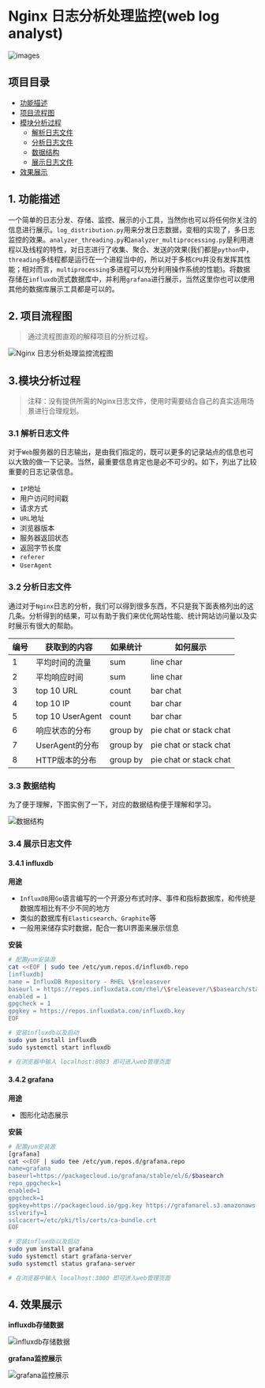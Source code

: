 # Nginx 日志分析处理监控(web log analyst)

![images](./images/web_log_anlyzst.jpg)

## 项目目录

- [功能描述](https://github.com/EscapeLife/web-log-analyst#1-%E5%8A%9F%E8%83%BD%E6%8F%8F%E8%BF%B0)
- [项目流程图](https://github.com/EscapeLife/web-log-analyst#2-%E9%A1%B9%E7%9B%AE%E6%B5%81%E7%A8%8B%E5%9B%BE)
- [模块分析过程](https://github.com/EscapeLife/web-log-analyst#3%E6%A8%A1%E5%9D%97%E5%88%86%E6%9E%90%E8%BF%87%E7%A8%8B)
   - [解析日志文件](https://github.com/EscapeLife/web-log-analyst#31-%E8%A7%A3%E6%9E%90%E6%97%A5%E5%BF%97%E6%96%87%E4%BB%B6)
   - [分析日志文件](https://github.com/EscapeLife/web-log-analyst#32-%E5%88%86%E6%9E%90%E6%97%A5%E5%BF%97%E6%96%87%E4%BB%B6)
   - [数据结构](https://github.com/EscapeLife/web-log-analyst#33-%E6%95%B0%E6%8D%AE%E7%BB%93%E6%9E%84)
   - [展示日志文件](https://github.com/EscapeLife/web-log-analyst#34-%E5%B1%95%E7%A4%BA%E6%97%A5%E5%BF%97%E6%96%87%E4%BB%B6)
- [效果展示](https://github.com/EscapeLife/web-log-analyst#4-%E6%95%88%E6%9E%9C%E5%B1%95%E7%A4%BA)


## 1. 功能描述

一个简单的日志分发、存储、监控、展示的小工具，当然你也可以将任何你关注的信息进行展示。`log_distribution.py`用来分发日志数据，变相的实现了，多日志监控的效果。`analyzer_threading.py`和`analyzer_multiprocessing.py`是利用进程以及线程的特性，对日志进行了收集、聚合、发送的效果(我们都是`python`中，`threading`多线程都是运行在一个进程当中的，所以对于多核`CPU`并没有发挥其性能；相对而言，`multiprocessing`多进程可以充分利用操作系统的性能)。将数据存储在`influxdb`流式数据库中，并利用`grafana`进行展示，当然这里你也可以使用其他的数据库展示工具都是可以的。


## 2. 项目流程图

> 通过流程图直观的解释项目的分析过程。

![Nginx 日志分析处理监控流程图](./images/nginx_log_processing_monitoring.png)


## 3.模块分析过程

> 注释：没有提供所需的Nginx日志文件，使用时需要结合自己的真实适用场景进行合理规划。

### 3.1 解析日志文件

对于`Web`服务器的日志输出，是由我们指定的，既可以更多的记录站点的信息也可以大致的做一下记录。当然，最重要信息肯定也是必不可少的。如下，列出了比较重要的日志记录信息。

- `IP`地址
- 用户访问时间戳
- 请求方式
- `URL`地址
- 浏览器版本
- 服务器返回状态
- 返回字节长度
- `referer`
- `UserAgent`

### 3.2 分析日志文件

通过对于`Nginx`日志的分析，我们可以得到很多东西，不只是我下面表格列出的这几条。分析得到的结果，可以有助于我们来优化网站性能、统计网站访问量以及实时展示有很大的帮助。

| 编号 | 获取到的内容 | 如果统计 | 如何展示 |
| --- | --- | --- | --- |
| 1 | 平均时间的流量 | sum | line char |
| 2 | 平均响应时间 | sum | line char |
| 3 | top 10 URL | count | bar chat |
| 4 | top 10 IP | count | bar char |
| 5 | top 10 UserAgent | count | bar char |
| 6 | 响应状态的分布 | group by | pie chat or stack chat |
| 7 | UserAgent的分布 | group by | pie chat or stack chat |
| 8 | HTTP版本的分布 | group by | pie chat or stack chat |

### 3.3 数据结构
为了便于理解，下图实例了一下，对应的数据结构便于理解和学习。

![数据结构](./images/structure_of_the_data.png)

### 3.4 展示日志文件

#### 3.4.1 influxdb

**用途**

- `InfluxDB`用`Go`语言编写的一个开源分布式时序、事件和指标数据库，和传统是数据库相比有不少不同的地方
- 类似的数据库有`Elasticsearch`、`Graphite`等
- 一般用来储存实时数据，配合一套UI界面来展示信息

**安装**

```bash
# 配置yum安装源
cat <<EOF | sudo tee /etc/yum.repos.d/influxdb.repo
[influxdb]
name = InfluxDB Repository - RHEL \$releasever
baseurl = https://repos.influxdata.com/rhel/\$releasever/\$basearch/stable
enabled = 1
gpgcheck = 1
gpgkey = https://repos.influxdata.com/influxdb.key
EOF

# 安装influxdb以及启动
sudo yum install influxdb
sudo systemctl start influxdb

# 在浏览器中输入 localhost:8083 即可进入web管理页面
```

#### 3.4.2 grafana

**用途**

- 图形化动态展示

**安装**

```bash
# 配置yum安装源
[grafana]
cat <<EOF | sudo tee /etc/yum.repos.d/grafana.repo
name=grafana
baseurl=https://packagecloud.io/grafana/stable/el/6/$basearch
repo_gpgcheck=1
enabled=1
gpgcheck=1
gpgkey=https://packagecloud.io/gpg.key https://grafanarel.s3.amazonaws.com/RPM-GPG-KEY-grafana
sslverify=1
sslcacert=/etc/pki/tls/certs/ca-bundle.crt
EOF

# 安装influxdb以及启动
sudo yum install grafana
sudo systemctl start grafana-server
sudo systemctl status grafana-server

# 在浏览器中输入 localhost:3000 即可进入web管理页面
```


## 4. 效果展示

**influxdb存储数据**

![influxdb存储数据](./images/influxdb.jpeg)

**grafana监控展示**

![grafana监控展示](./images/grafana.jpeg)
